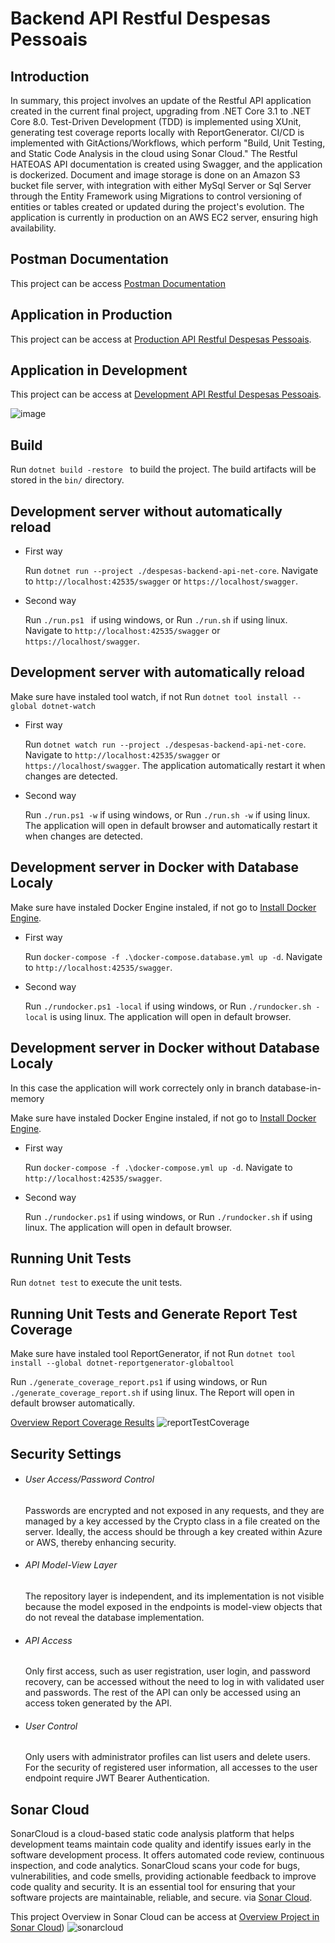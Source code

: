 # Backend API Restful Despesas Pessoais 

## Introduction

In summary, this project involves an update of the Restful API application created in the current final project, upgrading from .NET Core 3.1 to .NET Core 8.0. Test-Driven Development (TDD) is implemented using XUnit, generating test coverage reports locally with ReportGenerator. CI/CD is implemented with GitActions/Workflows, which perform "Build, Unit Testing, and Static Code Analysis in the cloud using Sonar Cloud." The Restful HATEOAS API documentation is created using Swagger, and the application is dockerized. Document and image storage is done on an Amazon S3 bucket file server, with integration with either MySql Server or Sql Server through the Entity Framework using Migrations to control versioning of entities or tables created or updated during the project's evolution. The application is currently in production on an AWS EC2 server, ensuring high availability.

## Postman Documentation 
This project can be access [Postman Documentation](https://bold-eclipse-872793.postman.co/workspace/local-api-despesas-pessoais~bb08206c-ff0d-44c9-b49e-55339a554a3b/overview)

## Application in Production 
This project can be access at [Production API Restful Despesas Pessoais](http://alexfariakof.com:42535/swagger).

## Application in Development 
This project can be access at [Development API Restful Despesas Pessoais](http://alexfariakof.com:42536/swagger).

![image](https://github.com/alexfariakof/despesas-backend-api-net-core/assets/42475620/c0abe2f5-da31-4907-90dc-bbb06a95d2f3)


## Build

Run `dotnet build -restore ` to build the project. The build artifacts will be stored in the `bin/` directory. 

## Development server without automatically reload

* First way

  Run `dotnet run --project ./despesas-backend-api-net-core`. Navigate to `http://localhost:42535/swagger` or `https://localhost/swagger`.

* Second way

  Run `./run.ps1 ` if using windows, or Run `./run.sh` if using linux. Navigate to `http://localhost:42535/swagger` or `https://localhost/swagger`.

## Development server with automatically reload

Make sure have instaled tool watch, if not Run `dotnet tool install --global dotnet-watch`

* First way

  Run `dotnet watch run --project ./despesas-backend-api-net-core`. Navigate to `http://localhost:42535/swagger` or `https://localhost/swagger`. The application automatically restart it when changes are detected.
  
* Second way

  Run `./run.ps1 -w` if using windows, or Run `./run.sh -w` if using linux. The application will open in default browser and automatically restart it when changes are detected.

## Development server in Docker with Database Localy

Make sure have instaled Docker Engine instaled, if not go to [Install Docker Engine](https://docs.docker.com/engine/install/).

* First way

  Run `docker-compose -f .\docker-compose.database.yml up -d`.  Navigate to `http://localhost:42535/swagger`. 
  
* Second way

  Run `./rundocker.ps1 -local` if using windows, or Run `./rundocker.sh -local` is using linux. The application will open in default browser.

## Development server in Docker without Database Localy 
In this case the application will work correctely only in branch database-in-memory

Make sure have instaled Docker Engine instaled, if not go to [Install Docker Engine](https://docs.docker.com/engine/install/).

* First way

  Run `docker-compose -f .\docker-compose.yml up -d`.  Navigate to `http://localhost:42535/swagger`. 
  
* Second way

  Run  `./rundocker.ps1` if using windows, or Run `./rundocker.sh` if using linux. The application will open in default browser.

  

## Running Unit Tests

Run `dotnet test` to execute the unit tests.

## Running Unit Tests and Generate Report Test Coverage

Make sure have instaled tool ReportGenerator, if not Run `dotnet tool install --global dotnet-reportgenerator-globaltool`

Run  `./generate_coverage_report.ps1` if using windows, or Run `./generate_coverage_report.sh` if using linux. The Report will open in default browser automatically.

[Overview Report Coverage Results](http://alexfariakof.com:42536/coveragereport/index.html) 
![reportTestCoverage](https://github.com/alexfariakof/despesas-backend-api-net-core/assets/42475620/afd1b5e4-5a2f-490c-bf4f-a530df41c1ae)

## Security Settings
 <ul>
      <li>   
         <h6>User Access/Password Control</h6>
            <p>Passwords are encrypted and not exposed in any requests, and they are managed by a key  accessed by the Crypto class in a file created on the server. Ideally, the access should be through a key created within Azure or AWS, thereby enhancing security.
         </p>
      </li>
      <li>
         <h6>API Model-View Layer</h6>
            <p>The repository layer is independent, and its implementation is not visible because the model exposed in the endpoints is model-view objects that do not reveal the database implementation.
         </p>
      </li>
      <li>
         <h6>API Access</h6>
            <p>Only first access, such as user registration, user login, and password recovery, can be accessed without the need to log in with validated user and passwords. The rest of the API can only be accessed using an access token generated by the API. 
         </p>
      </li>
      <li>
         <h6>User Control</h6>
            <p>Only users with administrator profiles can list users and delete users. For the security of registered user information, all accesses to the user endpoint require JWT Bearer Authentication.
         </p>
      </li>                 
 </ul>


## Sonar Cloud

SonarCloud is a cloud-based static code analysis platform that helps development teams maintain code quality and identify issues early in the software development process. It offers automated code review, continuous inspection, and code analytics. SonarCloud scans your code for bugs, vulnerabilities, and code smells, providing actionable feedback to improve code quality and security. It is an essential tool for ensuring that your software projects are maintainable, reliable, and secure. via [Sonar Cloud](https://sonarcloud.io/).

This project Overview in Sonar Cloud can be access at [Overview Project in Sonar Cloud](https://sonarcloud.io/project/overview?id=alexfariakof_app-despesas-pessoais)) 
![sonarcloud](https://github.com/alexfariakof/despesas-backend-api-net-core/assets/42475620/fd4b2bc7-c254-438b-8194-a07ec62da86b)

